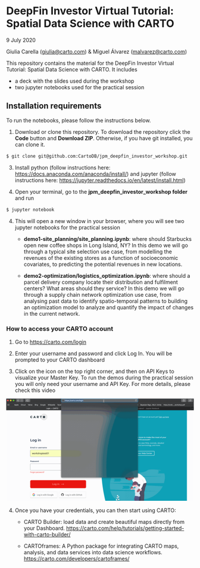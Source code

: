 # DeepFin Investor Virtual Tutorial: Spatial Data Science with CARTO

9 July 2020

Giulia Carella (giulia@carto.com) & Miguel Álvarez (malvarez@carto.com)

This repository contains the material for the DeepFin Investor Virtual Tutorial: Spatial Data Science with CARTO. It includes

- a deck with the slides used during the workshop
- two jupyter notebooks used for the practical session

## Installation requirements

To run the notebooks, please follow the instructions below.

1. Download or clone this repository. To download the repository click the **Code** button and **Download ZIP**. Otherwise, if you have git installed, you can clone it.

  ```bash
  $ git clone git@github.com:CartoDB/jpm_deepfin_investor_workshop.git
  ```
  
3. Install python (follow instructions here: https://docs.anaconda.com/anaconda/install/) and jupyter (follow instructions here: https://jupyter.readthedocs.io/en/latest/install.html)

3. Open your terminal, go to the **jpm_deepfin_investor_workshop folder** and run 
  ```bash
  $ jupyter notebook
  ```

4. This will open a new window in your browser, where you will see two jupyter notebooks for the practical session

	- **demo1-site_planning/site_planning.ipynb**: where should Starbucks open new coffee shops in Long Island, NY? In this demo we will go through a typical site selection use case, from modelling the revenues of the existing stores as a function of socioeconomic covariates, to predicting the potential revenues in new locations.  

	- **demo2-optimization/logistics_optimization.ipynb**: where should a parcel delivery company locate their distribution and fulfilment centers? What areas should they service? In this demo we will go through a supply chain network optimization use case, from analysing past data to identify spatio-temporal patterns to building an optimization model to analyze and quantify the impact of changes in the current network.

### How to access your CARTO account

1. Go to https://carto.com/login

2. Enter your username and password and click Log In. You will be prompted to your CARTO dashboard

3. Click on the icon on the top right corner, and then on API Keys to visualize your Master Key. To run the demos during the practical session you will only need your username and API Key. For more details, please check this video

![](carto_access.gif)

4. Once you have your credentials, you can then start using CARTO:

	- CARTO Builder: load data and create beautiful maps directly from your Dashboard.
	https://carto.com/help/tutorials/getting-started-with-carto-builder/

	-  CARTOframes: A Python package for integrating CARTO maps, analysis, and data services into data science workflows.
	https://carto.com/developers/cartoframes/
	 



